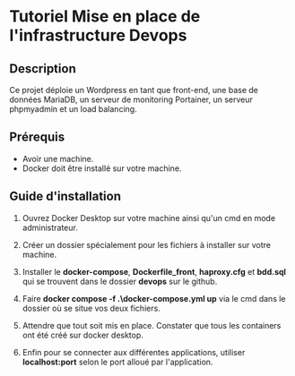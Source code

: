 # Tutoriel Mise en place de l'infrastructure Devops

## Description

Ce projet déploie un Wordpress en tant que front-end, une base de données MariaDB, un serveur de monitoring Portainer, un serveur phpmyadmin et un load balancing.

## Prérequis
- Avoir une machine.
- Docker doit être installé sur votre machine.

## Guide d'installation 
1. Ouvrez Docker Desktop sur votre machine ainsi qu'un cmd en mode administrateur.

2. Créer un dossier spécialement pour les fichiers à installer sur votre machine.

3. Installer le  **docker-compose**, **Dockerfile_front**, **haproxy.cfg** et **bdd.sql** qui se trouvent dans le dossier **devops** sur le github.

4. Faire **docker compose -f .\docker-compose.yml up** via le cmd dans le dossier où se situe vos deux fichiers. 

5. Attendre que tout soit mis en place. Constater que tous les containers ont été créé sur docker desktop.
 
6. Enfin pour se connecter aux différentes applications, utiliser **localhost:port** selon le port alloué par l'application.
